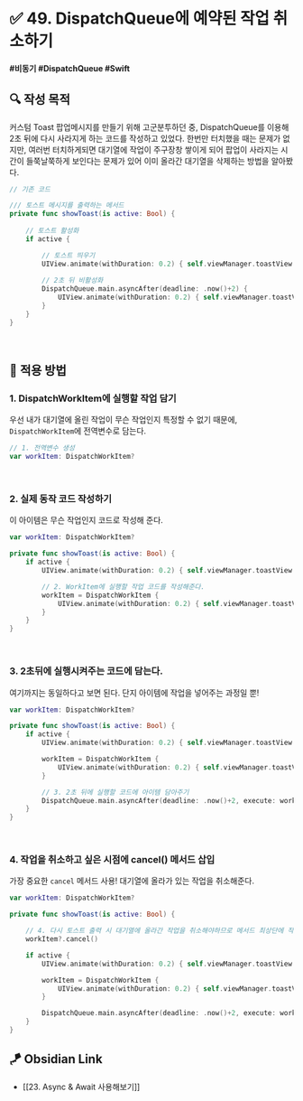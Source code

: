 # ✅ 49. DispatchQueue에 예약된 작업 취소하기

#### #비동기 #DispatchQueue #Swift

## **🔍** 작성 목적

커스텀 Toast 팝업메시지를 만들기 위해 고군분투하던 중, DispatchQueue를 이용해 2초 뒤에 다시 사라지게 하는 코드를 작성하고 있었다. 한번만 터치했을 때는 문제가 없지만, 여러번 터치하게되면 대기열에 작업이 주구장창 쌓이게 되어 팝업이 사라지는 시간이 들쭉날쭉하게 보인다는 문제가 있어 이미 올라간 대기열을 삭제하는 방법을 알아봤다.

~~~swift
// 기존 코드

/// 토스트 메시지를 출력하는 메서드
private func showToast(is active: Bool) {
    
    // 토스트 활성화
    if active {

        // 토스트 띄우기
        UIView.animate(withDuration: 0.2) { self.viewManager.toastView.alpha = 1 }
        
        // 2초 뒤 비활성화
        DispatchQueue.main.asyncAfter(deadline: .now()+2) {
            UIView.animate(withDuration: 0.2) { self.viewManager.toastView.alpha = 0 }
        }
    }
}
~~~

<br>

## 📌 적용 방법

### 1. DispatchWorkItem에 실행할 작업 담기

우선 내가 대기열에 올린 작업이 무슨 작업인지 특정할 수 없기 때문에, `DispatchWorkItem`에 전역변수로 담는다.

~~~swift
// 1. 전역변수 생성
var workItem: DispatchWorkItem?
~~~

<br>

### 2. 실제 동작 코드 작성하기

이 아이템은 무슨 작업인지 코드로 작성해 준다.

~~~swift
var workItem: DispatchWorkItem?

private func showToast(is active: Bool) {
    if active {
        UIView.animate(withDuration: 0.2) { self.viewManager.toastView.alpha = 1 }

        // 2. WorkItem에 실행할 작업 코드를 작성해준다.
        workItem = DispatchWorkItem {
            UIView.animate(withDuration: 0.2) { self.viewManager.toastView.alpha = 0 }
        }
    }
}
~~~

<br>

### 3. 2초뒤에 실행시켜주는 코드에 담는다.

여기까지는 동일하다고 보면 된다. 단지 아이템에 작업을 넣어주는 과정일 뿐!

~~~swift
var workItem: DispatchWorkItem?

private func showToast(is active: Bool) {
    if active {
        UIView.animate(withDuration: 0.2) { self.viewManager.toastView.alpha = 1 }

        workItem = DispatchWorkItem {
            UIView.animate(withDuration: 0.2) { self.viewManager.toastView.alpha = 0 }
        }

        // 3. 2초 뒤에 실행할 코드에 아이템 담아주기
        DispatchQueue.main.asyncAfter(deadline: .now()+2, execute: workItem!)
    }
}
~~~

<br>

### 4. 작업을 취소하고 싶은 시점에 cancel() 메서드 삽입

가장 중요한 `cancel` 메서드 사용! 대기열에 올라가 있는 작업을 취소해준다.

~~~swift
var workItem: DispatchWorkItem?

private func showToast(is active: Bool) {

    // 4. 다시 토스트 출력 시 대기열에 올라간 작업을 취소해야하므로 메서드 최상단에 작성
    workItem?.cancel()

    if active {
        UIView.animate(withDuration: 0.2) { self.viewManager.toastView.alpha = 1 }

        workItem = DispatchWorkItem {
            UIView.animate(withDuration: 0.2) { self.viewManager.toastView.alpha = 0 }
        }

        DispatchQueue.main.asyncAfter(deadline: .now()+2, execute: workItem!)
    }
}
~~~

## 🪁 Obsidian Link
- [[23. Async & Await 사용해보기]]